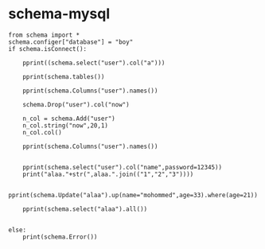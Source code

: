 # schema-mysql



	from schema import *
	schema.configer["database"] = "boy"
	if schema.isConnect():

		pprint((schema.select("user").col("a")))

		pprint(schema.tables())

		pprint(schema.Columns("user").names())

		schema.Drop("user").col("now")

		n_col = schema.Add("user")
		n_col.string("now",20,1)
		n_col.col()

		pprint(schema.Columns("user").names())


		pprint(schema.select("user").col("name",password=12345))
		print("alaa."+str(",alaa.".join(("1","2","3"))))

		pprint(schema.Update("alaa").up(name="mohommed",age=33).where(age=21))

		pprint(schema.select("alaa").all())


	else:
	    print(schema.Error())
